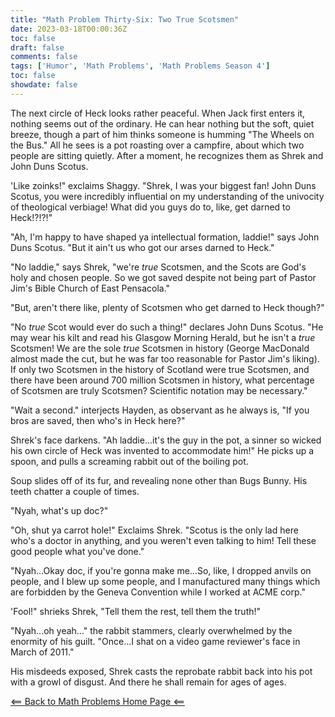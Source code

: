 ```yaml
---
title: "Math Problem Thirty-Six: Two True Scotsmen"
date: 2023-03-18T00:00:36Z
toc: false
draft: false
comments: false
tags: ['Humor', 'Math Problems', 'Math Problems Season 4']
toc: false
showdate: false
---
```


The next circle of Heck looks rather peaceful. When Jack first enters it, nothing seems out of the ordinary. He can hear nothing but the soft, quiet breeze, though a part of him thinks someone is humming "The Wheels on the Bus." All he sees is a pot roasting over a campfire, about which two people are sitting quietly. After a moment, he recognizes them as Shrek and John Duns Scotus.

'Like zoinks!" exclaims Shaggy. "Shrek, I was your biggest fan! John Duns Scotus, you were incredibly influential on my understanding of the univocity of theological verbiage! What did you guys do to, like, get darned to Heck!?!?!"

"Ah, I'm happy to have shaped ya intellectual formation, laddie!" says John Duns Scotus. "But it ain't us who got our arses darned to Heck."

"No laddie," says Shrek, "we're *true* Scotsmen, and the Scots are God's holy and chosen people. So we got saved despite not being part of Pastor Jim's Bible Church of East Pensacola."

"But, aren't there like, plenty of Scotsmen who get darned to Heck though?"

"No *true* Scot would ever do such a thing!" declares John Duns Scotus. "He may wear his kilt and read his Glasgow Morning Herald, but he isn't a *true* Scotsmen! We are the sole *true* Scotsmen in history (George MacDonald almost made the cut, but he was far too reasonable for Pastor Jim's liking). If only two Scotsmen in the history of Scotland were true Scotsmen, and there have been around 700 million Scotsmen in history, what percentage of Scotsmen are truly Scotsmen? Scientific notation may be necessary."

"Wait a second." interjects Hayden, as observant as he always is, "If you bros are saved, then who's in Heck here?"

Shrek's face darkens. "Ah laddie...it's the guy in the pot, a sinner so wicked his own circle of Heck was invented to accommodate him!" He picks up a spoon, and pulls a screaming rabbit out of the boiling pot. 

Soup slides off of its fur, and revealing none other than Bugs Bunny. His teeth chatter a couple of times.

"Nyah, what's up doc?"

"Oh, shut ya carrot hole!" Exclaims Shrek. "Scotus is the only lad here who's a doctor in anything, and you weren't even talking to him! Tell these good people what you've done."

"Nyah...Okay doc, if you're gonna make me...So, like, I dropped anvils on people, and I blew up some people, and I manufactured many things which are forbidden by the Geneva Convention while I worked at ACME corp."

'Fool!" shrieks Shrek, "Tell them the rest, tell them the truth!" 

"Nyah...oh yeah..." the rabbit stammers, clearly overwhelmed by the enormity of his guilt. "Once...I shat on a video game reviewer's face in March of 2011."

His misdeeds exposed, Shrek casts the reprobate rabbit back into his pot with a growl of disgust. And there he shall remain for ages of ages.

[<== Back to Math Problems Home Page <==](/humor/problems/#season-four-the-harrowing-of-heck)
